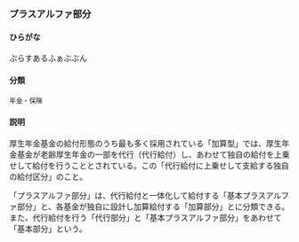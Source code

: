 <div style="display:none;">

## [あ行](securities-terms?id=あ行)
## [か行](securities-terms?id=か行)
## [さ行](securities-terms?id=さ行)
## [た行](securities-terms?id=た行)
## [な行](securities-terms?id=な行)
## [は行](securities-terms?id=は行)

</div>

### プラスアルファ部分

#### ひらがな

ぷらすあるふぁぶぶん

#### 分類

`年金・保険`

#### 説明

厚生年金基金の給付形態のうち最も多く採用されている「加算型」では、厚生年金基金が老齢厚生年金の一部を代行（代行給付）し、あわせて独自の給付を上乗せして給付を行うこととされている。この「代行給付に上乗せして支給する独自の給付区分」のこと。
 
「プラスアルファ部分」は、代行給付と一体化して給付する「基本プラスアルファ部分」と、各基金が独自に設計し加算給付する「加算部分」とに分類できる。また、代行給付を行う「代行部分」と「基本プラスアルファ部分」をあわせて「基本部分」という。

<div style="display:none;">

## [ま行](securities-terms?id=ま行)
## [や行](securities-terms?id=や行)
## [ら行](securities-terms?id=ら行)
## [わ行](securities-terms?id=わ行)
## [英数字・記号](securities-terms?id=英数字・記号)

</div>

